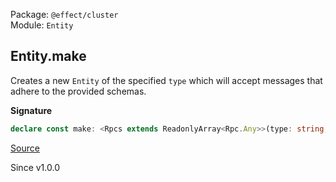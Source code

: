 Package: `@effect/cluster`<br />
Module: `Entity`<br />

## Entity.make

Creates a new `Entity` of the specified `type` which will accept messages
that adhere to the provided schemas.

**Signature**

```ts
declare const make: <Rpcs extends ReadonlyArray<Rpc.Any>>(type: string, protocol: Rpcs) => Entity<Rpcs[number]>
```

[Source](https://github.com/Effect-TS/effect/tree/main/packages/cluster/src/Entity.ts#L347)

Since v1.0.0